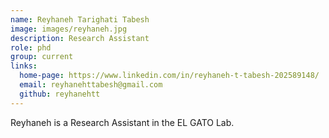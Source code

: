 ```yaml
---
name: Reyhaneh Tarighati Tabesh
image: images/reyhaneh.jpg
description: Research Assistant
role: phd
group: current
links:
  home-page: https://www.linkedin.com/in/reyhaneh-t-tabesh-202589148/
  email: reyhanehttabesh@gmail.com
  github: reyhanehtt
---
```


Reyhaneh is a Research Assistant in the EL GATO Lab.